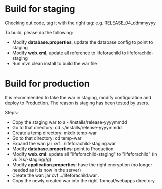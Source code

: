 # Build for staging #

Checking out code, tag it with the right tag: e.g. RELEASE\_04\_ddmmyyyy

To build, please do the following:
  * Modify **database.properties**, update the database config to point to staging
  * Modify **web.xml**, update all reference to lifeforachild to lifeforachild-staging
  * Run mvn clean install to build the war file

# Build for production #

It is recommended to take the war in staging, modify configuration and deploy to Production. The reason is staging has been tested by users.

Steps:
  * Copy the staging war to a ~/installs/release-yyyymmdd
  * Go to that directory: cd ~/installs/release-yyyymmdd
  * Create a temp directory: mkdir temp-war
  * Go to that directory: cd temp-war
  * Expand the war: jar xvf ../lifeforachild-staging.war
  * Modify **database.properties**: point to Production
  * Modify **web.xml**: update all "lifeforachild-staging" to "lifeforachild" (in vi: %s/-staging//g)
  * ~~Modify **application.properties**: have the right encryption~~ (no longer needed as it is now in the server)
  * Create the war: jar cvf ../lifeforachild.war .
  * Copy the newly created war into the right Tomcat/webapps directory.